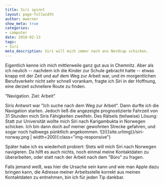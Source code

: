 ```yaml
---
title: Siri spinnt
layout: page-fullwidth
author: mwerner
show_meta: true
categories:
- computer
date: 2018-02-13
tags:
- Siri
meta_description: Siri will mich immer nach ans Nordcap schicken.
---
```

Eigentlich kenne ich mich mittlerweile ganz gut aus in Chemnitz.
Aber als ich neulich -- nachdem ich die Kinder zur Schule gebracht
hatte -- etwas knapp mit der Zeit und auf dem Weg zur Arbeit war, und im morgentlichen
Berufsverkehr nicht sehr schnell vorankam, fragte ich Siri in der
Hoffnung, eine derzeit schnellere Route zu finden.

"Navigation. Ziel: Arbeit"

Siris Antwort war "Ich suche nach dem Weg zur Arbeit". Dann durfte ich
die Navigation starten. Jedoch ließ die angezeigte prognostizierte
Fahrzeit von 31 Stunden mich Siris Fähigkeiten zweifeln.
Des Rätsels (teilweise) Lösung: Statt zur Universität wollte mich Siri
nach Karigambukta in Norwegen schicken. Ich bin dann doch auf meiner
gewohnten Strecke gefahren, und sogar noch halbwegs pünktlich
angekommen.
![]({{site.urlimg}}/siri-norway.png | width=200){:class="img-responsive"}

Später habe ich es wiederholt probiert: Stets will mich Siri nach
Norwegen navigieren. Da hilft es auch nichts, noch einmal meine
Kontaktdaten zu überarbeiten, oder statt nach der Arbeit nach dem
"Büro" zu fragen.

Falls jemand weiß, was hier die Ursache sein kann und wie man Apple
dazu bringen kann, die Adresse meiner Arbeitsstelle korrekt aus meinen
Kontaktdaten zu entnehmen, bin ich für jeden Tip dankbar.

